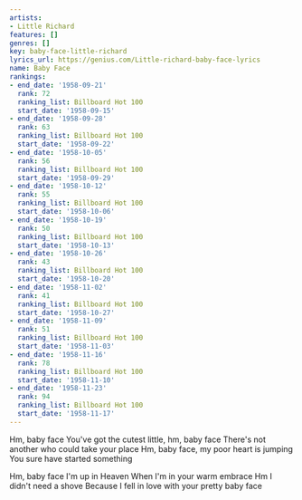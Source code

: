 ```yaml
---
artists:
- Little Richard
features: []
genres: []
key: baby-face-little-richard
lyrics_url: https://genius.com/Little-richard-baby-face-lyrics
name: Baby Face
rankings:
- end_date: '1958-09-21'
  rank: 72
  ranking_list: Billboard Hot 100
  start_date: '1958-09-15'
- end_date: '1958-09-28'
  rank: 63
  ranking_list: Billboard Hot 100
  start_date: '1958-09-22'
- end_date: '1958-10-05'
  rank: 56
  ranking_list: Billboard Hot 100
  start_date: '1958-09-29'
- end_date: '1958-10-12'
  rank: 55
  ranking_list: Billboard Hot 100
  start_date: '1958-10-06'
- end_date: '1958-10-19'
  rank: 50
  ranking_list: Billboard Hot 100
  start_date: '1958-10-13'
- end_date: '1958-10-26'
  rank: 43
  ranking_list: Billboard Hot 100
  start_date: '1958-10-20'
- end_date: '1958-11-02'
  rank: 41
  ranking_list: Billboard Hot 100
  start_date: '1958-10-27'
- end_date: '1958-11-09'
  rank: 51
  ranking_list: Billboard Hot 100
  start_date: '1958-11-03'
- end_date: '1958-11-16'
  rank: 78
  ranking_list: Billboard Hot 100
  start_date: '1958-11-10'
- end_date: '1958-11-23'
  rank: 94
  ranking_list: Billboard Hot 100
  start_date: '1958-11-17'
---
```

Hm, baby face
You've got the cutest little, hm, baby face
There's not another who could take your place
Hm, baby face, my poor heart is jumping
You sure have started something


Hm, baby face
I'm up in Heaven
When I'm in your warm embrace
Hm I didn't need a shove
Because I fell in love with your pretty baby face
